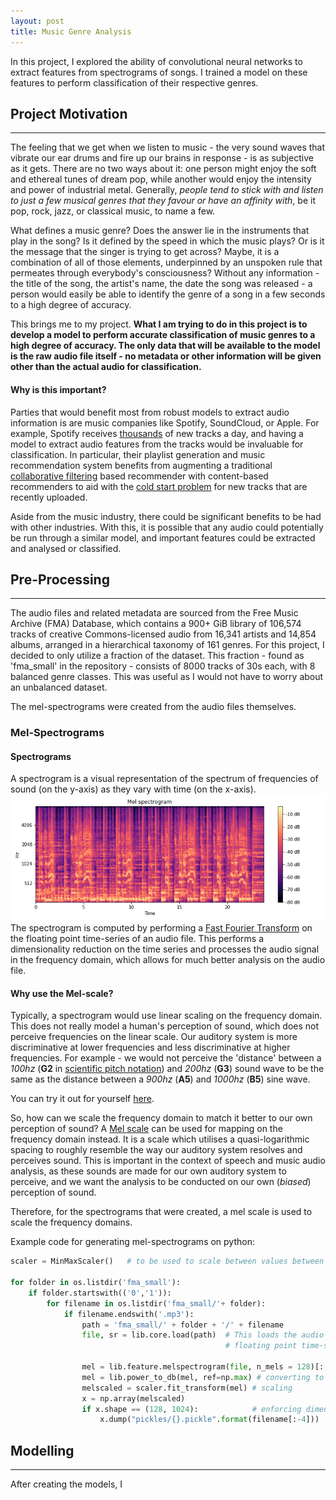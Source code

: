 ```yaml
---
layout: post
title: Music Genre Analysis
---
```


In this project, I explored the ability of convolutional neural networks to extract features from spectrograms of songs. I trained a model on these features to perform classification of their respective genres. 

## Project Motivation
---

The feeling that we get when we listen to music - the very sound waves that vibrate our ear drums and fire up our brains in response - is as subjective as it gets. There are no two ways about it: one person might enjoy the soft and ethereal tunes of dream pop, while another would enjoy the intensity and power of industrial metal. Generally, _people tend to stick with and listen to just a few musical genres that they favour or have an affinity with_, be it pop, rock, jazz, or classical music, to name a few. 

What defines a music genre? Does the answer lie in the instruments that play in the song? Is it defined by the speed in which the music plays? Or is it the message that the singer is trying to get across? Maybe, it is a combination of all of those elements, underpinned by an unspoken rule that permeates through everybody's consciousness? Without any information - the title of the song, the artist's name, the date the song was released - a person would easily be able to identify the genre of a song in a few seconds to a high degree of accuracy.

This brings me to my project. __What I am trying to do in this project is to develop a model to perform accurate classification of music genres to a high degree of accuracy. The only data that will be available to the model is the raw audio file itself - no metadata or other information will be given other than the actual audio for classification.__

#### Why is this important?

Parties that would benefit most from robust models to extract audio information is are music companies like Spotify, SoundCloud, or Apple. For example, Spotify receives [thousands](https://expandedramblings.com/index.php/spotify-statistics/) of new tracks a day, and having a model to extract audio features from the tracks would be invaluable for classification. In particular, their playlist generation and music recommendation system benefits from augmenting a traditional [collaborative filtering](https://en.wikipedia.org/wiki/Collaborative_filtering) based recommender with content-based recommenders to aid with the [cold start problem](https://en.wikipedia.org/wiki/Cold_start) for new tracks that are recently uploaded. 

Aside from the music industry, there could be significant benefits to be had with other industries. With this, it is possible that any audio could potentially be run through a similar model, and important features could be extracted and analysed or classified. 

## Pre-Processing
---

The audio files and related metadata are sourced from the Free Music Archive (FMA) Database, which contains a 900+ GiB library of 106,574 tracks of creative Commons-licensed audio from 16,341 artists and 14,854 albums, arranged in a hierarchical taxonomy of 161 genres. For this project, I decided to only utilize a fraction of the dataset. This fraction - found as 'fma_small' in the repository - consists of 8000 tracks of 30s each, with 8 balanced genre classes. This was useful as I would not have to worry about an unbalanced dataset.

The mel-spectrograms were created from the audio files themselves.  

### Mel-Spectrograms


#### Spectrograms
A spectrogram is a visual representation of the spectrum of frequencies of sound (on the y-axis) as they vary with time (on the x-axis).
![](../Images/melspec.png)
The spectrogram is computed by performing a [Fast Fourier Transform](https://en.wikipedia.org/wiki/Fast_Fourier_transform) on the floating point time-series of an audio file. This performs a dimensionality reduction on the time series and processes the audio signal in the frequency domain, which allows for much better analysis on the audio file.

#### Why use the Mel-scale?

Typically, a spectrogram would use linear scaling on the frequency domain. This does not really model a human's perception of sound, which does not perceive frequencies on the linear scale. Our auditory system is more discriminative at lower frequencies and less discriminative at higher frequencies.
For example - we would not perceive the 'distance' between a _100hz_ (__G2__ in [scientific pitch notation]( https://en.wikipedia.org/wiki/Scientific_pitch_notation)) and _200hz_ (__G3__) sound wave to be the same as the distance between a _900hz_ (__A5__) and _1000hz_ (__B5__) sine wave. 

You can try it out for yourself [here](http://www.szynalski.com/tone-generator/).

So, how can we scale the frequency domain to match it better to our own perception of sound? A [Mel scale](https://en.wikipedia.org/wiki/Mel_scale) can be used for mapping on the frequency domain instead. It is a scale which utilises a quasi-logarithmic spacing to roughly resemble the way our auditory system resolves and perceives sound. This is important in the context of speech and music audio analysis, as these sounds are made for our own auditory system to perceive, and we want the analysis to be conducted on our own (_biased_) perception of sound.

Therefore, for the spectrograms that were created, a mel scale is used to scale the frequency domains.

Example code for generating mel-spectrograms on python:
```python
scaler = MinMaxScaler()   # to be used to scale between values between 0 and 1

for folder in os.listdir('fma_small'):
    if folder.startswith(('0','1')):
        for filename in os.listdir('fma_small/'+ folder):
            if filename.endswith('.mp3'):   
                path = 'fma_small/' + folder + '/' + filename
                file, sr = lib.core.load(path)  # This loads the audio file (mp3 in this case) into a 
                                                # floating point time-series.
                    
                mel = lib.feature.melspectrogram(file, n_mels = 128)[:,:1024] # individual mel-spectrogram.
                mel = lib.power_to_db(mel, ref=np.max) # converting to db units
                melscaled = scaler.fit_transform(mel) # scaling
                x = np.array(melscaled)
                if x.shape == (128, 1024):            # enforcing dimensions
                    x.dump("pickles/{}.pickle".format(filename[:-4]))    # saving melspecs into a pickle.
```


## Modelling
---

After creating the models, I




